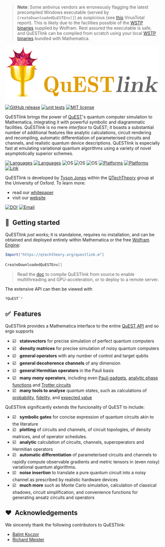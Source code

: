 > **Note**: Some antivirus vendors are erroneously flagging the latest precompiled Windows executable (served by `CreateDownloadedQuESTEnv[]`) as suspicious (see [this](https://www.virustotal.com/gui/file/22920882a5e3e5ec6923378d2a3599677b05680dcc5b9be826add7036c6ce6c2/behavior) VirusTotal report). This is likely due to the facilities possible of the [WSTP binaries](WSTP/Windows) supplied by Wolfram. Rest assured the executable is safe, and QuESTlink can be compiled from scratch using your local [WSTP binaries](https://reference.wolfram.com/language/tutorial/WSTPDeveloperGuide-Windows.html#26660) bundled with Mathematica.


<!-- banner -->
[<img src="Doc/banner.png" alt="QuESTlink" width=500>](https://questlink.qtechtheory.org)


[![GitHub release](https://img.shields.io/github/release/QTechTheory/QuESTlink)](https://GitHub.com/QTechTheory/QuESTlink/releases/) 
[![unit tests](https://img.shields.io/badge/build-passing-green.svg)](https://github.com/QTechTheory/QuESTlink/actions)  <!-- custom styling; actual OS build reports below -->
[![MIT license](https://img.shields.io/badge/license-MIT-lightgrey.svg)](LICENCE.txt)


<!-- actions builds (hiding cos ugly)
[![Linux](https://github.com/QTechTheory/QuESTlink/workflows/Linux/badge.svg)](https://github.com/QTechTheory/QuESTlink/actions) [![MacOS](https://github.com/QTechTheory/QuESTlink/workflows/MacOS/badge.svg)](https://github.com/QTechTheory/QuESTlink/actions) [![Windows](https://github.com/QTechTheory/QuESTlink/workflows/Windows/badge.svg)](https://github.com/QTechTheory/QuESTlink/actions)
-->

QuESTlink brings the power of [QuEST](https://github.com/QuEST-Kit/QuEST)'s quantum computer simulation to Mathematica, integrating it with powerful symbolic and diagrammatic facilities. QuESTlink is no mere *interface* to QuEST; it boasts a substantial number of additional features like analytic calculations, circuit rendering and recompiling, automatic differentiation of parameterised circuits and channels, and realistic quantum device descriptions. QuESTlink is especially fast at emulating variational quantum algorithms using a variety of novel asymptotically superior schemes.




[![Languages](https://img.shields.io/badge/API-Mathematica-ff69b4.svg)](http://www.open-std.org/jtc1/sc22/wg14/www/standards.html#9899)
[![Languages](https://img.shields.io/badge/backend-C++11-ff69b4.svg)](https://isocpp.org/wiki/faq/cpp11)
![OS](https://img.shields.io/badge/os-MacOS-9cbd3c.svg)
![OS](https://img.shields.io/badge/os-Linux-9cbd3c.svg)
![OS](https://img.shields.io/badge/os-Windows-9cbd3c.svg)
[![Platforms](https://img.shields.io/badge/multithreaded-OpenMP-6699ff.svg)](https://www.openmp.org/)
[![Platforms](https://img.shields.io/badge/GPU-CUDA-6699ff.svg)](https://developer.nvidia.com/cuda-zone)
[![Link](https://img.shields.io/badge/link-WSTP-6699ff.svg)](https://www.wolfram.com/wstp/)


QuESTlink is developed by [Tyson Jones](https://tysonjones.io) within the [QTechTheory](https://qtechtheory.org/) group at the University of Oxford. To learn more:
- read our [whitepaper](https://iopscience.iop.org/article/10.1088/2058-9565/ab8506)
- visit our [website](http://questlink.qtechtheory.org/)


[![DOI](https://img.shields.io/badge/DOI-10.5281%2Fzenodo.6794669-yellow.svg)](https://doi.org/10.5281/zenodo.6794669)
[![Email](https://img.shields.io/badge/email-tyson.jones.input@gmail.com-red.svg)](mailto:tyson.jones.input@gmail.com)


## :rocket:&nbsp; Getting started 

QuESTlink *just works*; it is standalone, requires no installation, and can be obtained and deployed entirely within Mathematica or the free [Wolfram Engine](https://www.wolfram.com/engine/):

```Mathematica
Import["https://qtechtheory.org/questlink.m"]

CreateDownloadedQuESTEnv[]
```

> Read the [doc](Doc/README.md) to compile QuESTlink from source to enable multithreading and GPU-acceleration, or to deploy to a remote server.

The extensive API can then be viewed with
```Mathematica
?QuEST`*
```


## :white_check_mark:&nbsp; Features 
QuESTlink provides a Mathematica interface to the entire [QuEST API](https://quest-kit.github.io/QuEST/modules.html) and so ergo supports
- :ballot_box_with_check: &nbsp; **statevectors** for precise simulation of perfect quantum computers
- :ballot_box_with_check: &nbsp; **density matrices** for precise simulation of noisy quantum computers
- :ballot_box_with_check: &nbsp; **general operators** with any number of control and target qubits  
- :ballot_box_with_check: &nbsp; **general decoherence channels** of any dimension  
- :ballot_box_with_check: &nbsp; **general Hermitian operators** in the Pauli basis  
- :ballot_box_with_check: &nbsp; **many *many* operators**, including even [Pauli gadgets](https://quest-kit.github.io/QuEST-develop-doc/group__unitary.html#ga34aa4865c92f9aa5d898c91286c9eca5), [analytic phase functions](https://quest-kit.github.io/QuEST-develop-doc/group__operator.html#ga467f517abd18dbc3d6fced84c6589161) and [Trotter circuits](https://quest-kit.github.io/QuEST-develop-doc/group__operator.html#ga35b6321c578a8c69470132b5ee95f930)  
- :ballot_box_with_check: &nbsp; **many tools to analyse** quantum states, such as calculations of [probability](https://quest-kit.github.io/QuEST-develop-doc/group__calc.html#gad0cc08d52cad5062553d6f78126780cc), [fidelity](https://quest-kit.github.io/QuEST-develop-doc/group__calc.html#gaa266ed6c8ae5d0d0f49e1ac50819cffc), and [expected value](https://quest-kit.github.io/QuEST-develop-doc/group__calc.html#ga82f17e96a4cb7612fb9c6ef856df3810)  

QuESTlink significantly extends the funcionality of QuEST to include:
- :ballot_box_with_check: &nbsp; **symbolic gates** for concise expression of quantum circuits akin to the literature
- :ballot_box_with_check: &nbsp; **plotting** of circuits and channels, of circuit topologies, of density matrices, and of operator schedules.
- :ballot_box_with_check: &nbsp; **analytic** calculation of circuits, channels, superoperators and Hermitian operators
- :ballot_box_with_check: &nbsp; **automatic differentiation** of parameterised circuits and channels to rapidly compute observable gradients and metric tensors in (even noisy) variational quantum algorithms.
- :ballot_box_with_check: &nbsp; **noise insertion** to translate a pure quantum circuit into a noisy channel as prescribed by realistic hardware devices
- :ballot_box_with_check: &nbsp; **much more** such as Monte Carlo simulation, calculation of classical shadows, circuit simplification, and convenience functions for generating ansatz circuits and operators

## :heart:&nbsp; Acknowledgements

We sincerely thank the following contributors to QuESTlink:

- [Balint Koczor](https://github.com/BalintKoczor)
- [Richard Meister](https://github.com/rrmeister)
